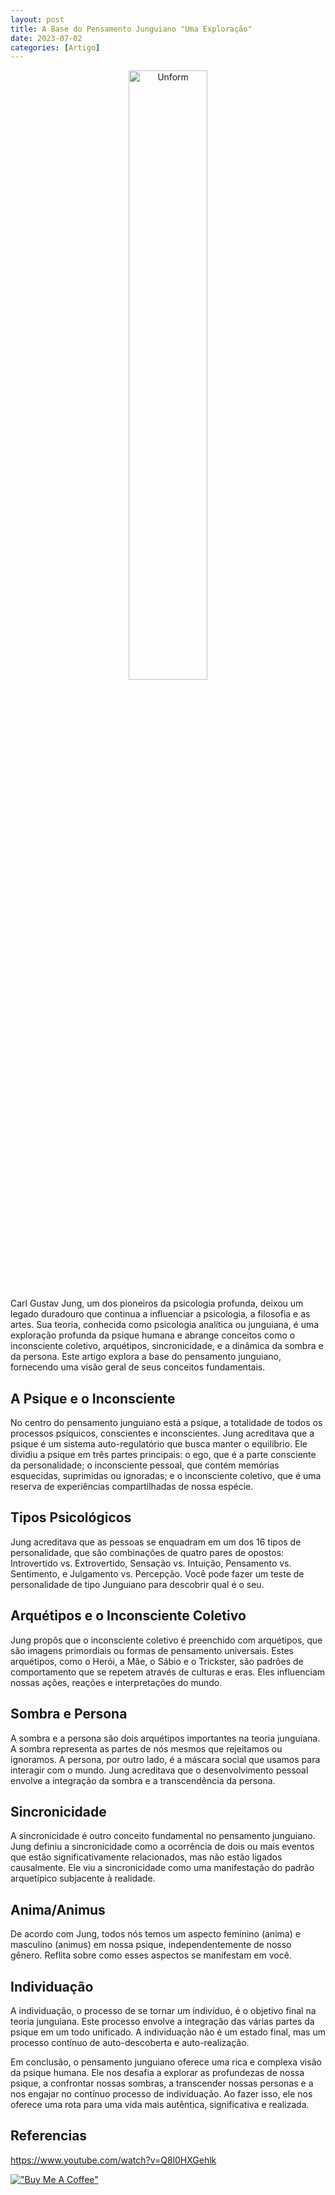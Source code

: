 ```yaml
---
layout: post
title: A Base do Pensamento Junguiano "Uma Exploração"
date: 2023-07-02
categories: [Artigo]
---
```


<p align="center">
<img src="{{ site.baseurl }}/images/2023-07-02-A-Base-do-Pensamento-Junguiano--Uma-Exploracao.png" height="50%" width="50%" alt="Unform" />
</p>

Carl Gustav Jung, um dos pioneiros da psicologia profunda, deixou um legado duradouro que continua a influenciar a psicologia, a filosofia e as artes. Sua teoria, conhecida como psicologia analítica ou junguiana, é uma exploração profunda da psique humana e abrange conceitos como o inconsciente coletivo, arquétipos, sincronicidade, e a dinâmica da sombra e da persona. Este artigo explora a base do pensamento junguiano, fornecendo uma visão geral de seus conceitos fundamentais.

## A Psique e o Inconsciente

No centro do pensamento junguiano está a psique, a totalidade de todos os processos psíquicos, conscientes e inconscientes. Jung acreditava que a psique é um sistema auto-regulatório que busca manter o equilíbrio. Ele dividiu a psique em três partes principais: o ego, que é a parte consciente da personalidade; o inconsciente pessoal, que contém memórias esquecidas, suprimidas ou ignoradas; e o inconsciente coletivo, que é uma reserva de experiências compartilhadas de nossa espécie.

## Tipos Psicológicos

Jung acreditava que as pessoas se enquadram em um dos 16 tipos de personalidade, que são combinações de quatro pares de opostos: Introvertido vs. Extrovertido, Sensação vs. Intuição, Pensamento vs. Sentimento, e Julgamento vs. Percepção. Você pode fazer um teste de personalidade de tipo Junguiano para descobrir qual é o seu.

## Arquétipos e o Inconsciente Coletivo

Jung propôs que o inconsciente coletivo é preenchido com arquétipos, que são imagens primordiais ou formas de pensamento universais. Estes arquétipos, como o Herói, a Mãe, o Sábio e o Trickster, são padrões de comportamento que se repetem através de culturas e eras. Eles influenciam nossas ações, reações e interpretações do mundo.

## Sombra e Persona

A sombra e a persona são dois arquétipos importantes na teoria junguiana. A sombra representa as partes de nós mesmos que rejeitamos ou ignoramos. A persona, por outro lado, é a máscara social que usamos para interagir com o mundo. Jung acreditava que o desenvolvimento pessoal envolve a integração da sombra e a transcendência da persona.

## Sincronicidade

A sincronicidade é outro conceito fundamental no pensamento junguiano. Jung definiu a sincronicidade como a ocorrência de dois ou mais eventos que estão significativamente relacionados, mas não estão ligados causalmente. Ele viu a sincronicidade como uma manifestação do padrão arquetípico subjacente à realidade.

## Anima/Animus

De acordo com Jung, todos nós temos um aspecto feminino (anima) e masculino (animus) em nossa psique, independentemente de nosso gênero. Reflita sobre como esses aspectos se manifestam em você.

## Individuação

A individuação, o processo de se tornar um indivíduo, é o objetivo final na teoria junguiana. Este processo envolve a integração das várias partes da psique em um todo unificado. A individuação não é um estado final, mas um processo contínuo de auto-descoberta e auto-realização.

Em conclusão, o pensamento junguiano oferece uma rica e complexa visão da psique humana. Ele nos desafia a explorar as profundezas de nossa psique, a confrontar nossas sombras, a transcender nossas personas e a nos engajar no contínuo processo de individuação. Ao fazer isso, ele nos oferece uma rota para uma vida mais autêntica, significativa e realizada.

## Referencias

https://www.youtube.com/watch?v=Q8l0HXGehlk

[!["Buy Me A Coffee"](https://user-images.githubusercontent.com/1376749/120938564-50c59780-c6e1-11eb-814f-22a0399623c5.png)](https://www.buymeacoffee.com/govinda777)
